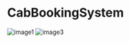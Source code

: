 # CabBookingSystem

![image1](https://user-images.githubusercontent.com/58844165/166672446-2f0251b0-5df9-4742-8adc-e9de2ad618a7.jpg)
![image3](https://user-images.githubusercontent.com/58844165/166672472-40494534-b1a8-4a34-99b6-73262e9c834b.jpg)
